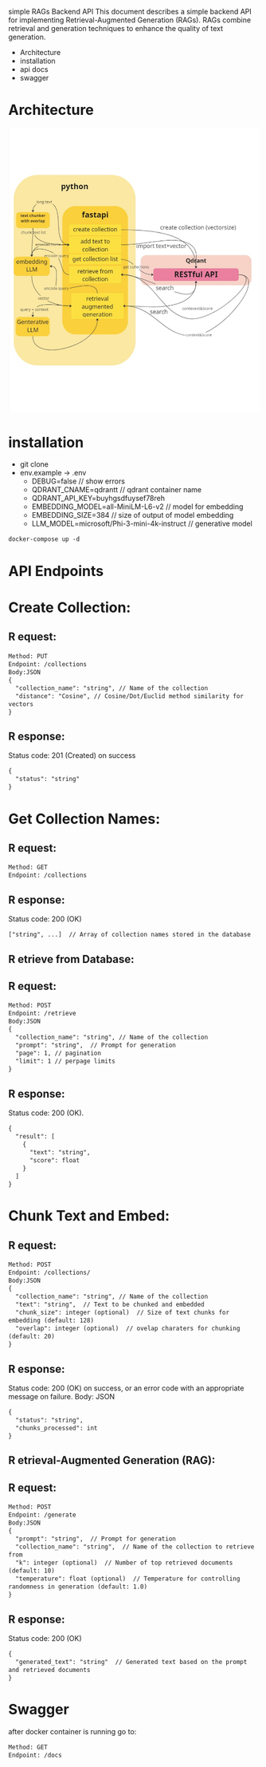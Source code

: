 simple RAGs Backend API
This document describes a simple backend API for implementing Retrieval-Augmented Generation (RAGs). RAGs combine retrieval and generation techniques to enhance the quality of text generation.

* Architecture
* installation
* api docs
* swagger
  
# Architecture
![Alt Text](/schema.jpg)
# installation
- git clone
- env.example -> .env
    *  DEBUG=false // show errors
    * QDRANT_CNAME=qdrantt // qdrant container name
    * QDRANT_API_KEY=buyhgsdfuysef78reh 
    * EMBEDDING_MODEL=all-MiniLM-L6-v2 // model for embedding
    * EMBEDDING_SIZE=384 // size of output of model embedding
    * LLM_MODEL=microsoft/Phi-3-mini-4k-instruct // generative model
```
docker-compose up -d
```

# API Endpoints

# Create Collection:
## R equest:
```
Method: PUT
Endpoint: /collections
Body:JSON
{
  "collection_name": "string", // Name of the collection
  "distance": "Cosine", // Cosine/Dot/Euclid method similarity for vectors
}
```
## R esponse:
Status code: 201 (Created) on success
```
{
  "status": "string"
}
```
# Get Collection Names:
## R equest:
```
Method: GET
Endpoint: /collections
```

## R esponse:
Status code: 200 (OK)
```
["string", ...]  // Array of collection names stored in the database
```

## R etrieve from Database:
## R equest:
```
Method: POST
Endpoint: /retrieve
Body:JSON
{
  "collection_name": "string", // Name of the collection
  "prompt": "string",  // Prompt for generation
  "page": 1, // pagination
  "limit": 1 // perpage limits
}
```
## R esponse:
Status code: 200 (OK).
```
{
  "result": [
    {
      "text": "string",
      "score": float
    }
  ]
}
```
# Chunk Text and Embed:
## R equest:
```
Method: POST
Endpoint: /collections/
Body:JSON
{
  "collection_name": "string", // Name of the collection
  "text": "string",  // Text to be chunked and embedded
  "chunk_size": integer (optional)  // Size of text chunks for embedding (default: 128)
  "overlap": integer (optional)  // ovelap charaters for chunking  (default: 20)
}
```
## R esponse:
Status code: 200 (OK) on success, or an error code with an appropriate message on failure.
Body:
JSON
```
{
  "status": "string",
  "chunks_processed": int
}
```

## R etrieval-Augmented Generation (RAG):
## R equest:
```
Method: POST
Endpoint: /generate
Body:JSON
{
  "prompt": "string",  // Prompt for generation
  "collection_name": "string",  // Name of the collection to retrieve from
  "k": integer (optional)  // Number of top retrieved documents (default: 10)
  "temperature": float (optional)  // Temperature for controlling randomness in generation (default: 1.0)
}
```
## R esponse:
Status code: 200 (OK) 
```
{
  "generated_text": "string"  // Generated text based on the prompt and retrieved documents
}
```
# Swagger
after docker container is running go to:
```
Method: GET
Endpoint: /docs
```
